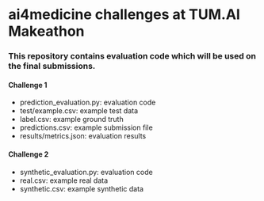 # ai4medicine challenges at TUM.AI Makeathon

### This repository contains evaluation code which will be used on the final submissions. 

#### Challenge 1
* prediction_evaluation.py: evaluation code
* test/example.csv: example test data
* label.csv: example ground truth
* predictions.csv: example submission file
* results/metrics.json: evaluation results


#### Challenge 2
* synthetic_evaluation.py: evaluation code
* real.csv: example real data
* synthetic.csv: example synthetic data

